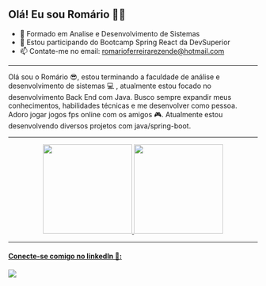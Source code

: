 ## Olá! Eu sou Romário 🙋‍♂️



- 🚀 Formado em Analise e Desenvolvimento de Sistemas
- 🌱 Estou participando do Bootcamp Spring React da DevSuperior
- 📫 Contate-me no email: romarioferreirarezende@hotmail.com


---



Olá sou o Romário 😎, estou terminando a faculdade de análise e desenvolvimento de sistemas 💻 , atualmente estou focado no desenvolvimento Back End com Java. Busco sempre expandir meus conhecimentos, habilidades técnicas e me desenvolver como pessoa. Adoro jogar jogos fps online com os amigos 🎮. Atualmente estou desenvolvendo diversos projetos com java/spring-boot.

---

<div align="center">
  <a href="https://github.com/Romariorfr">
  <img height="180em" src="https://github-readme-stats.vercel.app/api?username=Romariorfr&show_icons=true&theme=highcontrast&include_all_commits=true&count_private=true"/>
  <img height="180em" src="https://github-readme-stats.vercel.app/api/top-langs/?username=Romariorfr&layout=compact&langs_count=7&theme=highcontrast"/>
</div>
  

  ---

  
  #### Conecte-se comigo no linkedIn 🔗:
   <a href="https://www.linkedin.com/in/romarioferreiradeveloper/" target="_blank"><img src="https://img.shields.io/badge/-LinkedIn-%230077B5?style=for-the-badge&logo=linkedin&logoColor=white" target="_blank"></a> 
  
 


